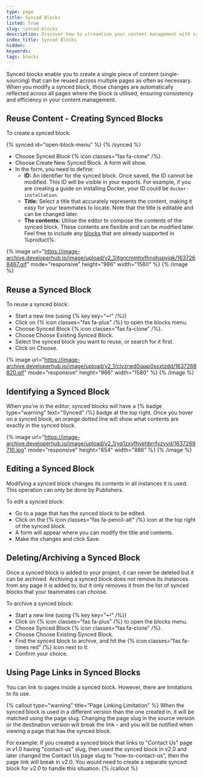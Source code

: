 ```yaml
---
type: page
title: Synced Blocks
listed: true
slug: synced-blocks
description: Discover how to streamline your content management with synced blocks. Learn to create, reuse, edit, and archive these blocks for consistent messaging across pages. Enhance efficiency by ensuring changes reflect everywhere instantly. Perfect for teams looking to save time!
index_title: Synced Blocks
hidden: 
keywords: 
tags: blocks
---
```


Synced blocks enable you to create a single piece of content (single-sourcing) that can be reused across multiple pages as often as necessary. When you modify a synced block, those changes are automatically reflected across all pages where the block is utilised, ensuring consistency and efficiency in your content management.

## Reuse Content - Creating Synced Blocks

To create a synced block:

{% synced id="open-block-menu" %}
{% /synced %}

- Choose Synced Block {% icon classes="fas fa-clone" /%}.
- Choose Create New Synced Block. A form will show.
- In the form, you need to define:
    - **ID:** An identifier for the synced block. Once saved, the ID cannot be modified. This ID will be visible in your exports. For example, if you are creating a guide on installing Docker, your ID could be `docker-installation`.
    - **Title:** Select a title that accurately represents the content, making it easy for your teammates to locate. Note that the title is editable and can be changed later.
    - **The contents:** Utilise the editor to compose the contents of the synced block. These contents are flexible and can be modified later. Feel free to include any [blocks](/support-center/blocks) that are already supported in %product%.

{% image url="https://image-archive.developerhub.io/image/upload/v2_1/itgncmmhvfhnqhspyiqk/1637268467.gif" mode="responsive" height="986" width="1580" %}
{% /image %}

## Reuse a Synced Block

To reuse a synced block:

- Start a new line (using {% key key="↵" /%})
- Click on {% icon classes="fas fa-plus" /%} to open the blocks menu.
- Choose Synced Block {% icon classes="fas fa-clone" /%}.
- Choose Choose Existing Synced Block.
- Select the synced block you want to reuse, or search for it first.
- Click on Choose.

{% image url="https://image-archive.developerhub.io/image/upload/v2_1/clvzrwd0iaap0ssxtzdd/1637268820.gif" mode="responsive" height="986" width="1580" %}
{% /image %}

## Identifying a Synced Block

When you're in the editor, synced blocks will have a {% badge type="warning" text="Synced" /%} badge at the top right. Once you hover on a synced block, an orange dotted line will show what contents are exactly in the synced block.

{% image url="https://image-archive.developerhub.io/image/upload/v2_1/yq1zxvfhyehbrrfvzyvd/1637269710.jpg" mode="responsive" height="654" width="886" %}
{% /image %}

## Editing a Synced Block

Modifying a synced block changes its contents in all instances it is used. This operation can only be done by Publishers.

To edit a synced block:

- Go to a page that has the synced block to be edited.
- Click on the {% icon classes="fas fa-pencil-alt" /%} icon at the top right of the synced block.
- A form will appear where you can modify the title and contents.
- Make the changes and click Save.

## Deleting/Archiving a Synced Block

Once a synced block is added to your project, it can never be deleted but it can be archived. Archiving a synced block does not remove its instances from any page it is added to, but it only removes it from the list of synced blocks that your teammates can choose.

To archive a synced block:

- Start a new line (using {% key key="↵" /%})
- Click on {% icon classes="fas fa-plus" /%} to open the blocks menu.
- Choose Synced Block {% icon classes="fas fa-clone" /%}.
- Choose Choose Existing Synced Block.
- Find the synced block to archive, and hit the {% icon classes="fas fa-times red" /%} icon next to it.
- Confirm your choice.

## Using Page Links in Synced Blocks

You can link to pages inside a synced block. However, there are limitations to its use.

{% callout type="warning" title="Page Linking Limitation" %}
When the synced block is used in a different version than the one created in, it will be matched using the page slug. Changing the page slug in the source version or the destination version will break the link - and you will be notified when viewing a page that has the synced block.

For example: If you created a synced block that links to "Contact Us" page in v1.0 having "contact-us" slug, then used the synced block in v2.0 and later changed the Contact Us page slug to "how-to-contact-us", then the page link will break in v2.0. You would need to create a separate synced block for v2.0 to handle this situation.
{% /callout %}